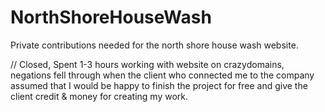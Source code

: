 # NorthShoreHouseWash
Private contributions needed for the north shore house wash website.


// Closed, Spent 1-3 hours working with website on crazydomains, negations fell through when the client who connected me to the company assumed that I would be happy to finish the project for free and give the client credit & money for creating my work.
